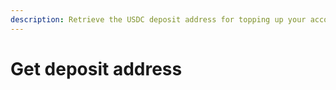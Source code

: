 ```yaml
---
description: Retrieve the USDC deposit address for topping up your account
---
```


# Get deposit address

